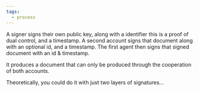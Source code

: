 ```yaml
---
tags:
  - process
---
```

A signer signs their own public key, along with a identifier this is a proof of dual control, and a timestamp. A second account signs that document along with an optional id, and a timestamp. The first agent then signs that signed document with an id & timestamp.

It produces a document that can only be produced through the cooperation of both accounts.

Theoretically, you could do it with just two layers of signatures…